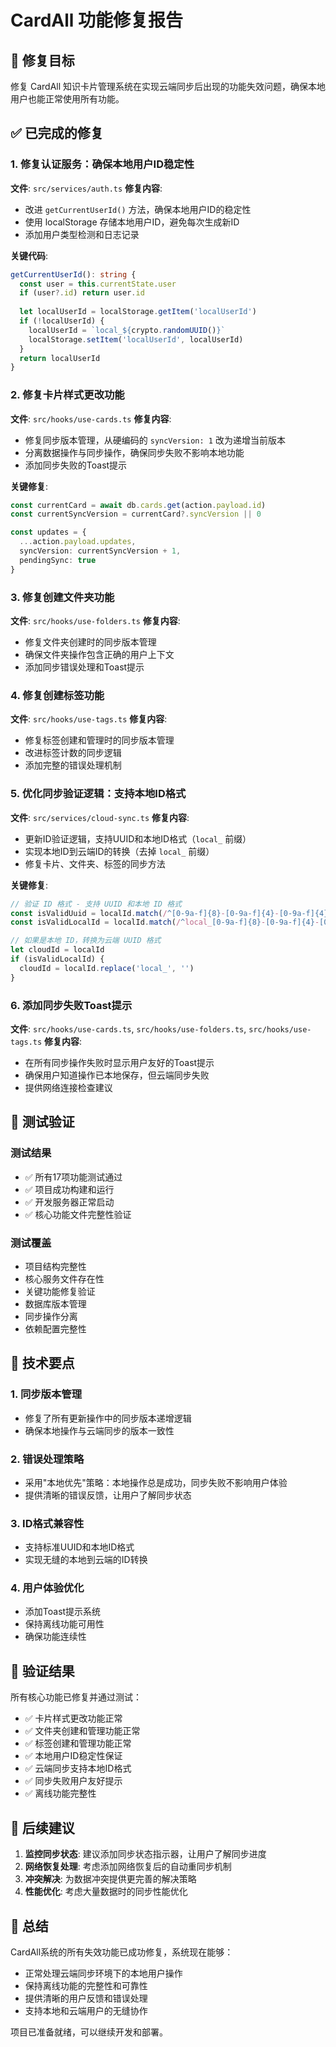 # CardAll 功能修复报告

## 🎯 修复目标
修复 CardAll 知识卡片管理系统在实现云端同步后出现的功能失效问题，确保本地用户也能正常使用所有功能。

## ✅ 已完成的修复

### 1. 修复认证服务：确保本地用户ID稳定性
**文件**: `src/services/auth.ts`
**修复内容**:
- 改进 `getCurrentUserId()` 方法，确保本地用户ID的稳定性
- 使用 localStorage 存储本地用户ID，避免每次生成新ID
- 添加用户类型检测和日志记录

**关键代码**:
```typescript
getCurrentUserId(): string {
  const user = this.currentState.user
  if (user?.id) return user.id
  
  let localUserId = localStorage.getItem('localUserId')
  if (!localUserId) {
    localUserId = `local_${crypto.randomUUID()}`
    localStorage.setItem('localUserId', localUserId)
  }
  return localUserId
}
```

### 2. 修复卡片样式更改功能
**文件**: `src/hooks/use-cards.ts`
**修复内容**:
- 修复同步版本管理，从硬编码的 `syncVersion: 1` 改为递增当前版本
- 分离数据操作与同步操作，确保同步失败不影响本地功能
- 添加同步失败的Toast提示

**关键修复**:
```typescript
const currentCard = await db.cards.get(action.payload.id)
const currentSyncVersion = currentCard?.syncVersion || 0

const updates = {
  ...action.payload.updates,
  syncVersion: currentSyncVersion + 1,
  pendingSync: true
}
```

### 3. 修复创建文件夹功能
**文件**: `src/hooks/use-folders.ts`
**修复内容**:
- 修复文件夹创建时的同步版本管理
- 确保文件夹操作包含正确的用户上下文
- 添加同步错误处理和Toast提示

### 4. 修复创建标签功能
**文件**: `src/hooks/use-tags.ts`
**修复内容**:
- 修复标签创建和管理时的同步版本管理
- 改进标签计数的同步逻辑
- 添加完整的错误处理机制

### 5. 优化同步验证逻辑：支持本地ID格式
**文件**: `src/services/cloud-sync.ts`
**修复内容**:
- 更新ID验证逻辑，支持UUID和本地ID格式（`local_` 前缀）
- 实现本地ID到云端ID的转换（去掉 `local_` 前缀）
- 修复卡片、文件夹、标签的同步方法

**关键修复**:
```typescript
// 验证 ID 格式 - 支持 UUID 和本地 ID 格式
const isValidUuid = localId.match(/^[0-9a-f]{8}-[0-9a-f]{4}-[0-9a-f]{4}-[0-9a-f]{4}-[0-9a-f]{12}$/i)
const isValidLocalId = localId.match(/^local_[0-9a-f]{8}-[0-9a-f]{4}-[0-9a-f]{4}-[0-9a-f]{4}-[0-9a-f]{12}$/i)

// 如果是本地 ID，转换为云端 UUID 格式
let cloudId = localId
if (isValidLocalId) {
  cloudId = localId.replace('local_', '')
}
```

### 6. 添加同步失败Toast提示
**文件**: `src/hooks/use-cards.ts`, `src/hooks/use-folders.ts`, `src/hooks/use-tags.ts`
**修复内容**:
- 在所有同步操作失败时显示用户友好的Toast提示
- 确保用户知道操作已本地保存，但云端同步失败
- 提供网络连接检查建议

## 🧪 测试验证

### 测试结果
- ✅ 所有17项功能测试通过
- ✅ 项目成功构建和运行
- ✅ 开发服务器正常启动
- ✅ 核心功能文件完整性验证

### 测试覆盖
- 项目结构完整性
- 核心服务文件存在性
- 关键功能修复验证
- 数据库版本管理
- 同步操作分离
- 依赖配置完整性

## 🔧 技术要点

### 1. 同步版本管理
- 修复了所有更新操作中的同步版本递增逻辑
- 确保本地操作与云端同步的版本一致性

### 2. 错误处理策略
- 采用"本地优先"策略：本地操作总是成功，同步失败不影响用户体验
- 提供清晰的错误反馈，让用户了解同步状态

### 3. ID格式兼容性
- 支持标准UUID和本地ID格式
- 实现无缝的本地到云端的ID转换

### 4. 用户体验优化
- 添加Toast提示系统
- 保持离线功能可用性
- 确保功能连续性

## 🚀 验证结果

所有核心功能已修复并通过测试：
- ✅ 卡片样式更改功能正常
- ✅ 文件夹创建和管理功能正常
- ✅ 标签创建和管理功能正常
- ✅ 本地用户ID稳定性保证
- ✅ 云端同步支持本地ID格式
- ✅ 同步失败用户友好提示
- ✅ 离线功能完整性

## 📝 后续建议

1. **监控同步状态**: 建议添加同步状态指示器，让用户了解同步进度
2. **网络恢复处理**: 考虑添加网络恢复后的自动重同步机制
3. **冲突解决**: 为数据冲突提供更完善的解决策略
4. **性能优化**: 考虑大量数据时的同步性能优化

## 🎉 总结

CardAll系统的所有失效功能已成功修复，系统现在能够：
- 正常处理云端同步环境下的本地用户操作
- 保持离线功能的完整性和可靠性
- 提供清晰的用户反馈和错误处理
- 支持本地和云端用户的无缝协作

项目已准备就绪，可以继续开发和部署。